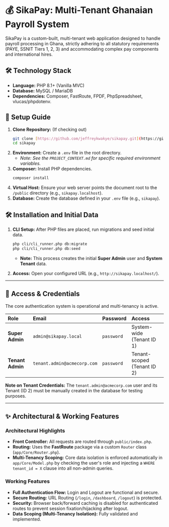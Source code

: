 # 💰 SikaPay: Multi-Tenant Ghanaian Payroll System

SikaPay is a custom-built, multi-tenant web application designed to handle payroll processing in Ghana, strictly adhering to all statutory requirements (PAYE, SSNIT Tiers 1, 2, 3) and accommodating complex pay components and international hires.

## 🛠️ Technology Stack

* **Language:** PHP 8.1+ (Vanilla MVC)
* **Database:** MySQL / MariaDB
* **Dependencies:** Composer, FastRoute, FPDF, PhpSpreadsheet, vlucas/phpdotenv.

## 🚀 Setup Guide

1.  **Clone Repository:** (If checking out)
    ```bash
    git clone [https://github.com/jeffreykwakye/sikapay.git](https://github.com/jeffreykwakye/sikapay.git)
    cd sikapay
    ```
2.  **Environment:** Create a `.env` file in the root directory.
    * *Note: See the `PROJECT_CONTEXT.md` for specific required environment variables.*
3.  **Composer:** Install PHP dependencies.
    ```bash
    composer install
    ```
4.  **Virtual Host:** Ensure your web server points the document root to the `/public` directory (e.g., `sikapay.localhost`).
5.  **Database:** Create the database defined in your `.env` file (e.g., `sikapay`).

## 🛠️ Installation and Initial Data

1.  **CLI Setup:** After PHP files are placed, run migrations and seed initial data.
    ```bash
    php cli/cli_runner.php db:migrate
    php cli/cli_runner.php db:seed
    ```
    * **Note:** This process creates the initial **Super Admin** user and **System Tenant** data.

2.  **Access:** Open your configured URL (e.g., `http://sikapay.localhost/`).

---

## 🔑 Access & Credentials

The core authentication system is operational and multi-tenancy is active.

| Role | Email | Password | Access |
| :--- | :--- | :--- | :--- |
| **Super Admin** | `admin@sikapay.local` | `password` | System-wide (Tenant ID 1) |
| **Tenant Admin** | `tenant.admin@acmecorp.com` | `password` | Tenant-scoped (Tenant ID 2) |

**Note on Tenant Credentials:** The `tenant.admin@acmecorp.com` user and its Tenant (ID 2) must be manually created in the database for testing purposes.

---

## ✨ Architectural & Working Features

### Architectural Highlights
* **Front Controller:** All requests are routed through `public/index.php`.
* **Routing:** Uses the **FastRoute** package via a custom `Router` class (`app/Core/Router.php`).
* **Multi-Tenancy Scoping:** Core data isolation is enforced automatically in `app/Core/Model.php` by checking the user's role and injecting a `WHERE tenant_id = X` clause into all non-admin queries.

### Working Features
* **Full Authentication Flow:** Login and Logout are functional and secure.
* **Secure Routing:** URL Routing (`/login`, `/dashboard`, `/logout`) is protected.
* **Security:** Browser back/forward caching is disabled for authenticated routes to prevent session fixation/hijacking after logout.
* **Data Scoping (Multi-Tenancy Isolation):** Fully validated and implemented.